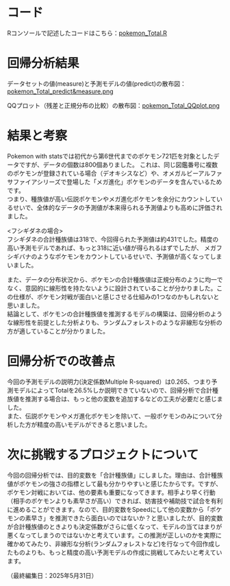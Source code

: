 # コード
Rコンソールで記述したコードはこちら：[pokemon_Total.R](pokemon_Total.R/) 

# 回帰分析結果
データセットの値(measure)と予測モデルの値(predict)の散布図：[pokemon_Total_predict&measure.png](pokemon_Total_predict&measure.png/) <br>

QQプロット（残差と正規分布の比較）の散布図：[pokemon_Total_QQplot.png](pokemon_Total_QQplot.png)

# 結果と考察
Pokemon with statsでは初代から第6世代までのポケモン721匹を対象としたデータですが、データの個数は800個ありました。
これは、同じ図鑑番号に複数のポケモンが登録されている場合（デオキシスなど）や、オメガルビーアルファサファイアシリーズで登場した「メガ進化」ポケモンのデータを含んでいるためです。<br>
つまり、種族値が高い伝説ポケモンやメガ進化ポケモンを余分にカウントしているせいで、全体的なデータの予測値が本来得られる予測値よりも高めに評価されました。<br>

<フシギダネの場合><br>
フシギダネの合計種族値は318で、今回得られた予測値は約431でした。精度の高い予測モデルであれば、もっと318に近い値が得られるはずでしたが、
メガフシギバナのようなポケモンをカウントしているせいで、予測値が高くなってしまいました。<br>

また、データの分布状況から、ポケモンの合計種族値は正規分布のように均一でなく、意図的に線形性を持たないように設計されていることが分かりました。この仕様が、ポケモン対戦が面白いと感じさせる仕組みの1つなのかもしれないと思いました。<br>
結論として、ポケモンの合計種族値を推測するモデルの構築は、回帰分析のような線形性を前提とした分析よりも、ランダムフォレストのような非線形な分析の方が適していることが分かりました。

# 回帰分析での改善点
今回の予測モデルの説明力(決定係数Multiple R-squared）は0.265、つまり予測モデルによってTotalを26.5%しか説明できていないので、回帰分析で合計種族値を推測する場合は、もっと他の変数を追加するなどの工夫が必要だと感じました。<br>
また、伝説ポケモンやメガ進化ポケモンを除いて、一般ポケモンのみについて分析した方が精度の高いモデルができると思いました。

# 次に挑戦するプロジェクトについて
今回の回帰分析では、目的変数を「合計種族値」にしました。理由は、合計種族値がポケモンの強さの指標として最も分かりやすいと感じたからです。ですが、ポケモン対戦においては、他の要素も重要になってきます。相手より早く行動（相手のポケモンよりも素早さが高い）できれば、妨害技や補助技で試合を有利に進めることができます。なので、目的変数をSpeedにして他の変数から「ポケモンの素早さ」を推測できたら面白いのではないか？と思いましたが、目的変数が合計種族値のときよりも決定係数がさらに低くなって、モデルの当てはまりが悪くなってしまうのではないかと考えています。この推測が正しいのかを実際に確かめてみたり、非線形な分析(ランダムフォレストなど)を行なって今回作成したものよりも、もっと精度の高い予測モデルの作成に挑戦してみたいと考えています。<br>

（最終編集日：2025年5月31日）
